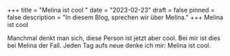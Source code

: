 +++
title = "Melina ist cool "
date = "2023-02-23"
draft = false
pinned = false
description = "In diesem Blog, sprechen wir über Melina."
+++
Melina ist cool

Manchmal denkt man sich, diese Person ist jetzt aber cool. Bei mir ist dies bei Melina der Fall. Jeden Tag aufs neue denke ich mir: Melina ist cool.